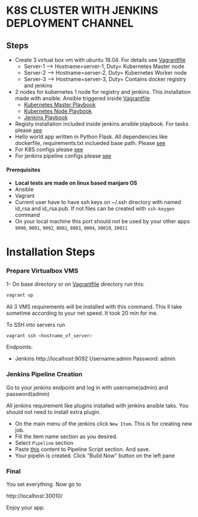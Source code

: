 # K8S CLUSTER WITH JENKINS DEPLOYMENT CHANNEL
## Steps

- Create 3 virtual box vm with ubuntu 18.04. For details see [Vagrantfile](https://github.com/RamazanBiyik77/k8s_demo/blob/master/Vagrantfile)
    - Server-1 --> Hostname=server-1, Duty= Kubernetes Master node
    - Server-2 --> Hostname=server-2, Duty= Kubernetes Worker node
    - Server-3 --> Hostname=server-3, Duty= Contains docker registry and jenkins
- 2 nodes for kubernetes 1 node for registry and jenkins. This installation made with ansible. Ansible triggered inside [Vagrantfile](https://github.com/RamazanBiyik77/k8s_demo/blob/master/Vagrantfile) 
    * [Kubernetes Master Playbook](https://github.com/RamazanBiyik77/k8s_demo/blob/master/ansible/playbooks/master-playbook.yml)
    * [Kubernetes Node Playbook](https://github.com/RamazanBiyik77/k8s_demo/blob/master/ansible/playbooks/node-playbook.yml)
    *  [Jenkins Playbook](https://github.com/RamazanBiyik77/k8s_demo/blob/master/ansible/playbooks/jenkins-playbook.yaml)
- Registy installation included inside jenkins ansible playbook. For tasks please [see](https://github.com/RamazanBiyik77/k8s_demo/blob/master/ansible/jenkins/tasks/registry.yml)
- Hello world app written in Python Flask. All dependencies like dockerfile, requirements.txt inclueded base path. Please [see](https://github.com/RamazanBiyik77/k8s_demo/tree/master/app/hello-world)
- For K8S configs please [see](https://github.com/RamazanBiyik77/k8s_demo/tree/master/k8s/hello-world)
- For jenkins pipeline configs please [see](https://github.com/RamazanBiyik77/k8s_demo/blob/master/configs/jenkins/hello-world.groovy)


#### Prerequisites

* **Local tests are made on linux based manjaro OS**
* Ansible
* Vagrant
* Current user have to have ssh keys on ~/.ssh directory with named id_rsa and id_rsa.pub. If not files can be created with `ssh-keygen` command
* On your local machine this port should not be used by your other apps `9090`, `9091`, `9092`, `8002`, `8003`, `8004`, `30010`, `30011`

# Installation Steps

### Prepare Virtualbox VMS

1- On base directory or on [Vagrantfile](https://github.com/RamazanBiyik77/k8s_demo/blob/master/Vagrantfile) directory run this:
```sh
vagrant up
```
All 3 VMS requirements will be installed with this command. This ll take sometime according to your net speed. It took 20 min for me.

To SSH into servers run

```sh
vagrant ssh <hostname_of_server>
```

Endpoints:

- Jenkins http://localhost:9092 Username:admin Password: admin

### Jenkins Pipeline Creation

Go to your jenkins endpoint and log in with username(admin) and password(admin)

All jenkins requirement like plugins installed with jenkins ansible taks. You should not need to install extra plugin.

- On the main menu of the jenkins click `New Item`. This is for creating new job.
- Fill the  item name section as you desired.
- Select `Pipeline` section
- Paste [this](https://github.com/RamazanBiyik77/k8s_demo/blob/master/configs/jenkins/hello-world.groovy) content to Pipeline Script section. And save.
- Your pipelin is created. Click "Build Now" button on the left pane

### Final

You set everything. Now go to 

http://localhost:30010/

Enjoy your app.
